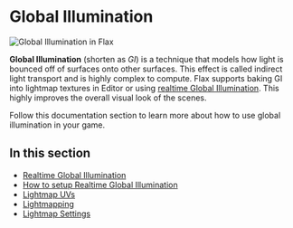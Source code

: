 # Global Illumination

![Global Illumination in Flax](media/gi-flax.gif)

**Global Illumination** (shorten as *GI*) is a technique that models how light is bounced off of surfaces onto other surfaces. This effect is called indirect light transport and is highly complex to compute. Flax supports baking GI into lightmap textures in Editor or using [realtime Global Illumination](realtime.md). This highly improves the overall visual look of the scenes.

Follow this documentation section to learn more about how to use global illumination in your game.

## In this section

* [Realtime Global Illumination](realtime.md)
* [How to setup Realtime Global Illumination](how-to-setup-gi.md)
* [Lightmap UVs](lightmap-uvs.md)
* [Lightmapping](lightmapping.md)
* [Lightmap Settings](settings.md)
